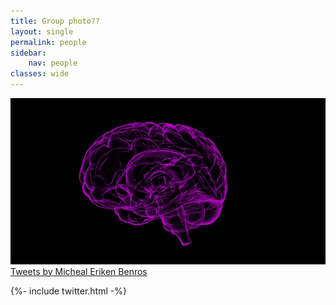 ```yaml
---
title: Group photo??
layout: single
permalink: people
sidebar:
    nav: people
classes: wide
---
```


<img style="display: inline-block; width: 600px;" src="./assets/images/brain1.jpg" >
<div class="twitterdiv">
      <!-- <header><h4 class="nav__title"><i class="fas fa-file-alt"></i> Latest tweets</h4></header> -->
      <div class="twitter-timeline">
        <a class="twitter-timeline" data-width="200" data-tweet-limit="2" href="https://twitter.com/michaelbenros?lang=da">Tweets by Micheal Eriken Benros</a>
        <script async="" src="https://platform.twitter.com/widgets.js" charset="utf-8"></script>
     </div>






{%- include twitter.html -%}
